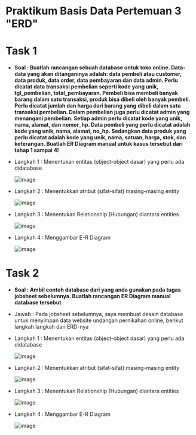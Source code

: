 # Praktikum Basis Data Pertemuan 3 "ERD"

# Task 1

- **Soal : Buatlah rancangan sebuah database untuk toko online. Data-data yang akan ditanganinya adalah: data pembeli atau customer, data produk, data order, data pembayaran dan data admin. Perlu dicatat data transaksi pembelian seperti kode yang unik, tgl_pembelian, total_pembayaran. Pembeli bisa membeli banyak barang dalam satu transaksi, produk bisa dibeli oleh banyak pembeli. Perlu dicatat jumlah dan harga dari barang yang dibeli dalam satu transaksi pembelian. Dalam pembelian juga perlu dicatat admin yang menangani pembelian. Setiap admin perlu dicatat kode yang unik, nama, alamat, dan nomor_hp. Data pembeli yang perlu dicatat adalah kode yang unik, nama, alamat, no_hp. Sedangkan data produk yang perlu dicatat adalah kode yang unik, nama, satuan, harga, stok, dan keterangan. Buatlah ER Diagram manual untuk kasus tersebut dari tahap 1 sampai 4!**

- Langkah 1 : Menentukan entitas (object-object dasar) yang perlu ada didatabase

   ![image](https://github.com/rafaxputra/learn_phpmyadmin/assets/75997309/890c5b16-9229-4d57-b0bb-b7aa7a1b6a6d)

  
- Langkah 2 : Menentukkan atribut (sifat-sifat) masing-masing entity
 
  ![image](https://github.com/rafaxputra/learn_phpmyadmin/assets/75997309/989428df-ad53-4af9-ae52-c23d6d7a0abe)

  
- Langkah 3 : Menentukan Relationship (Hubungan) diantara entities

   ![image](https://github.com/rafaxputra/learn_phpmyadmin/assets/75997309/c10f37b0-3e1b-46d7-ba17-ca5376c9fad2)

  
- Langkah 4 : Menggambar E-R Diagram

   ![image](https://github.com/rafaxputra/learn_phpmyadmin/assets/75997309/740bad26-c0f3-4c00-9811-21edd356a7be)


# Task 2

- **Soal : Ambil contoh database dari yang anda gunakan pada tugas jobsheet sebelumnya. Buatlah rancangan ER Diagram manual database tersebut**
- Jawab : Pada jobsheet sebelumnya, saya membuat desain database untuk menyimpan data website undangan pernikahan online, berikut langkah langkah dan ERD-nya

- Langkah 1 : Menentukan entitas (object-object dasar) yang perlu ada didatabase

   ![image](https://github.com/rafaxputra/learn_phpmyadmin/assets/75997309/b15b51f6-0ed0-438c-bc30-8e1ccffd4eb2)
  
- Langkah 2 : Menentukkan atribut (sifat-sifat) masing-masing entity

   ![image](https://github.com/rafaxputra/learn_phpmyadmin/assets/75997309/bc4ce119-62df-467b-9e70-08f1c9b98de2)


- Langkah 3 : Menentukan Relationship (Hubungan) diantara entities

  ![image](https://github.com/rafaxputra/learn_phpmyadmin/assets/75997309/1f0b575d-a3d4-40f3-9934-a6e077a1b378)


- Langkah 4 : Menggambar E-R Diagram

    ![image](https://github.com/rafaxputra/learn_phpmyadmin/assets/75997309/8fede517-b249-418e-88aa-b500e5e87901)
